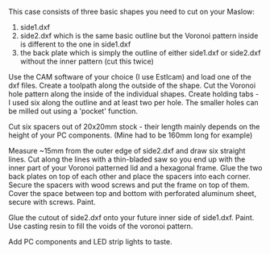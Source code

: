 This case consists of three basic shapes you need to cut on your Maslow:

1. side1.dxf
2. side2.dxf which is the same basic outline but the Voronoi pattern inside is different to the one in side1.dxf
3. the back plate which is simply the outline of either side1.dxf or side2.dxf without the inner pattern (cut this twice)

Use the CAM software of your choice (I use Estlcam) and load one of the dxf files.
Create a toolpath along the outside of the shape.
Cut the Voronoi hole pattern along the inside of the individual shapes.
Create holding tabs - I used six along the outline and at least two per hole.
The smaller holes can be milled out using a 'pocket' function.

Cut six spacers out of 20x20mm stock - their length mainly depends on the height of your PC components.
(Mine had to be 160mm long for example)

Measure ~15mm from the outer edge of side2.dxf and draw six straight lines.
Cut along the lines with a thin-bladed saw so you end up with the inner part of your Voronoi patterned lid and a hexagonal frame.
Glue the two back plates on top of each other and place the spacers into each corner.
Secure the spacers with wood screws and put the frame on top of them.
Cover the space between top and bottom with perforated aluminum sheet, secure with screws.
Paint.

Glue the cutout of side2.dxf onto your future inner side of side1.dxf.
Paint.
Use casting resin to fill the voids of the voronoi pattern.

Add PC components and LED strip lights to taste.

